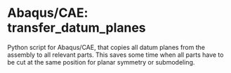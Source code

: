# Abaqus/CAE: transfer_datum_planes
Python script for Abaqus/CAE, that copies all datum planes from the assembly to all relevant parts.
This saves some time when all parts have to be cut at the same position for planar symmetry or submodeling.
